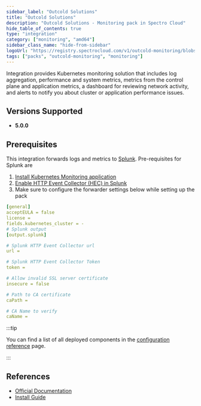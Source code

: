 ```yaml
---
sidebar_label: "Outcold Solutions"
title: "Outcold Solutions"
description: "Outcold Solutions - Monitoring pack in Spectro Cloud"
hide_table_of_contents: true
type: "integration"
category: ["monitoring", "amd64"]
sidebar_class_name: "hide-from-sidebar"
logoUrl: "https://registry.spectrocloud.com/v1/outcold-monitoring/blobs/sha256:3140960d1f39649ad821cfc59450d3c164079b03d15387b2e638eae07442af41?type=image.webp"
tags: ["packs", "outcold-monitoring", "monitoring"]
---
```


Integration provides Kubernetes monitoring solution that includes log aggregation, performance and system metrics,
metrics from the control plane and application metrics, a dashboard for reviewing network activity, and alerts to notify
you about cluster or application performance issues.

## Versions Supported

<Tabs queryString="versions">
<TabItem label="5.0.x" value="5.0.x">

- **5.0.0**

</TabItem>
</Tabs>

## Prerequisites

This integration forwards logs and metrics to [Splunk](https://www.splunk.com/). Pre-requisites for Splunk are

1. [Install Kubernetes Monitoring application](https://www.outcoldsolutions.com/docs/monitoring-kubernetes/v5/installation/#install-monitoring-kubernetes-application)
2. [Enable HTTP Event Collector (HEC) in Splunk](https://www.outcoldsolutions.com/docs/monitoring-kubernetes/v5/installation/#enable-http-event-collector-in-splunk)
3. Make sure to configure the forwarder settings below while setting up the pack

```yaml
[general]
acceptEULA = false
license =
fields.kubernetes_cluster = -
# Splunk output
[output.splunk]

# Splunk HTTP Event Collector url
url =

# Splunk HTTP Event Collector Token
token =

# Allow invalid SSL server certificate
insecure = false

# Path to CA certificate
caPath =

# CA Name to verify
caName =
```

:::tip

You can find a list of all deployed components in the
[configuration reference](https://www.outcoldsolutions.com/docs/monitoring-kubernetes/v5/configuration/) page.

:::

## References

- [Official Documentation](https://www.outcoldsolutions.com/docs/monitoring-kubernetes/v5)
- [Install Guide](https://www.outcoldsolutions.com/docs/monitoring-kubernetes/v5/installation)
